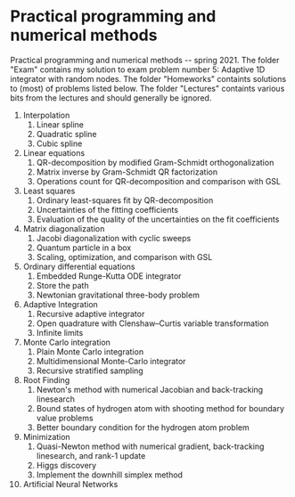 <h1>Practical programming and numerical methods</h1>	
Practical programming and numerical methods -- spring 2021. The folder "Exam" contains my solution to exam problem number 5: Adaptive 1D integrator with random nodes. The folder "Homeworks" containts solutions to (most) of  problems listed below. The folder "Lectures" containts various bits from the lectures and should generally be ignored. 

1. Interpolation
    1. Linear spline
    2. Quadratic spline
    3. Cubic spline
2. Linear equations
    1. QR-decomposition by modified Gram-Schmidt orthogonalization
    2. Matrix inverse by Gram-Schmidt QR factorization
    3. Operations count for QR-decomposition and comparison with GSL
3. Least squares
    1. Ordinary least-squares fit by QR-decomposition
    2. Uncertainties of the fitting coefficients
    3. Evaluation of the quality of the uncertainties on the fit coefficients
4. Matrix diagonalization
    1. Jacobi diagonalization with cyclic sweeps
    2. Quantum particle in a box
    3. Scaling, optimization, and comparison with GSL
5. Ordinary differential equations
    1. Embedded Runge-Kutta ODE integrator
    2. Store the path
    3. Newtonian gravitational three-body problem
6. Adaptive Integration
    1. Recursive adaptive integrator
    2. Open quadrature with Clenshaw–Curtis variable transformation
    3. Infinite limits
7. Monte Carlo integration
    1. Plain Monte Carlo integration
    2. Multidimensional Monte-Carlo integrator
    3. Recursive stratified sampling
8. Root Finding
    1. Newton's method with numerical Jacobian and back-tracking linesearch
    2. Bound states of hydrogen atom with shooting method for boundary value problems
    3. Better boundary condition for the hydrogen atom problem
9. Minimization 
    1. Quasi-Newton method with numerical gradient, back-tracking linesearch, and rank-1 update
    2. Higgs discovery 
    3. Implement the downhill simplex method
10. Artificial Neural Networks














